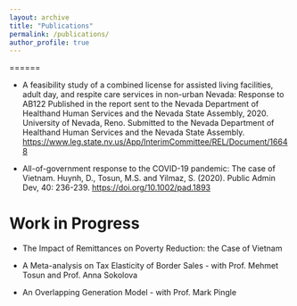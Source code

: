 ```yaml
---
layout: archive
title: "Publications"
permalink: /publications/
author_profile: true
---
```

======
* A feasibility study of a combined license for assisted living facilities, adult day, and respite care services in non-urban Nevada: Response to AB122
Published in the report sent to the Nevada Department of Healthand Human Services and the Nevada State Assembly, 2020. University of Nevada, Reno. Submitted to the Nevada Department of Healthand Human Services and the Nevada State Assembly. https://www.leg.state.nv.us/App/InterimCommittee/REL/Document/16648

* All-of-government response to the COVID-19 pandemic: The case of Vietnam. Huynh, D., Tosun, M.S. and Yilmaz, S. (2020). Public Admin Dev, 40: 236-239. https://doi.org/10.1002/pad.1893


Work in Progress
======
* The Impact of Remittances on Poverty Reduction: the Case of Vietnam

* A Meta-analysis on Tax Elasticity of Border Sales - with Prof. Mehmet Tosun and Prof. Anna Sokolova

* An Overlapping Generation Model - with Prof. Mark Pingle
